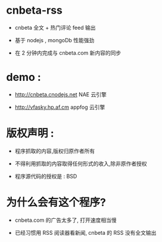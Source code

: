 cnbeta-rss
==========

 - cnbeta 全文 + 热门评论 feed 输出 

 - 基于 nodejs , mongoDb  性能强劲  

 - 在 2 分钟内完成与 cnbeta.com 新内容的同步


demo : 
==========

 - http://cnbeta.cnodejs.net    NAE 云引擎
 
 - http://vfasky.hp.af.cm    appfog 云引擎
 
版权声明 : 
==========

- 程序抓取的内容,版权归原作者所有

- 不得利用抓取的内容取得任何形式的收入,除非原作者授权

- 程序源代码的授权是 : BSD


为什么会有这个程序?
===========
 
 - cnbeta.com 的广告太多了, 打开速度相当慢
 
 - 已经习惯用 RSS 阅读器看新闻, cnbeta 的 RSS 没有全文输出
 